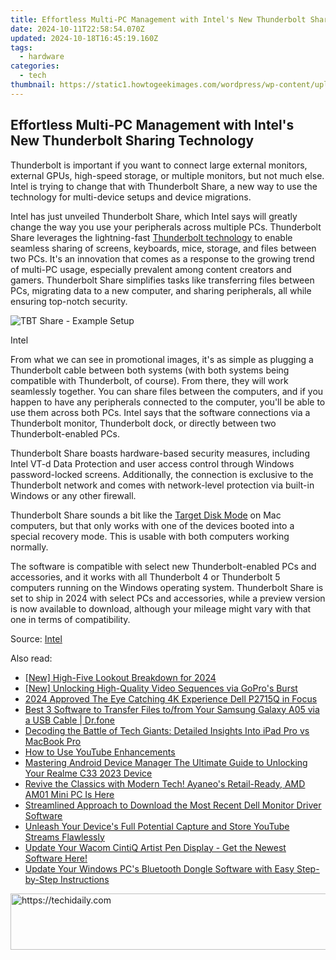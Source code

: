```yaml
---
title: Effortless Multi-PC Management with Intel's New Thunderbolt Sharing Technology
date: 2024-10-11T22:58:54.070Z
updated: 2024-10-18T16:45:19.160Z
tags:
  - hardware
categories:
  - tech
thumbnail: https://static1.howtogeekimages.com/wordpress/wp-content/uploads/2024/05/tbt-share-hero.jpg
---
```


## Effortless Multi-PC Management with Intel's New Thunderbolt Sharing Technology

Thunderbolt is important if you want to connect large external monitors, external GPUs, high-speed storage, or multiple monitors, but not much else. Intel is trying to change that with Thunderbolt Share, a new way to use the technology for multi-device setups and device migrations.

 Intel has just unveiled Thunderbolt Share, which Intel says will greatly change the way you use your peripherals across multiple PCs. Thunderbolt Share leverages the lightning-fast [Thunderbolt technology](https://buynow-help.techidaily.com/the-definitive-guide-to-the-elite-samsung-galaxy-tab-s7plus-and-its-unmatched-android-performance/) to enable seamless sharing of screens, keyboards, mice, storage, and files between two PCs. It's an innovation that comes as a response to the growing trend of multi-PC usage, especially prevalent among content creators and gamers. Thunderbolt Share simplifies tasks like transferring files between PCs, migrating data to a new computer, and sharing peripherals, all while ensuring top-notch security.

![TBT Share - Example Setup](https://static1.howtogeekimages.com/wordpress/wp-content/uploads/2024/05/tbt-share-example-setup.png) 

Intel

 From what we can see in promotional images, it's as simple as plugging a Thunderbolt cable between both systems (with both systems being compatible with Thunderbolt, of course). From there, they will work seamlessly together. You can share files between the computers, and if you happen to have any peripherals connected to the computer, you'll be able to use them across both PCs. Intel says that the software connections via a Thunderbolt monitor, Thunderbolt dock, or directly between two Thunderbolt-enabled PCs.

 Thunderbolt Share boasts hardware-based security measures, including Intel VT-d Data Protection and user access control through Windows password-locked screens. Additionally, the connection is exclusive to the Thunderbolt network and comes with network-level protection via built-in Windows or any other firewall.

 Thunderbolt Share sounds a bit like the [Target Disk Mode](https://support.apple.com/guide/mac-help/transfer-files-mac-computers-target-disk-mode-mchlp1443/mac) on Mac computers, but that only works with one of the devices booted into a special recovery mode. This is usable with both computers working normally.

 The software is compatible with select new Thunderbolt-enabled PCs and accessories, and it works with all Thunderbolt 4 or Thunderbolt 5 computers running on the Windows operating system. Thunderbolt Share is set to ship in 2024 with select PCs and accessories, while a preview version is now available to download, although your mileage might vary with that one in terms of compatibility.

 Source: [Intel](https://www.intel.com/content/www/us/en/newsroom/news/intel-unlocks-ultra-fast-pc-to-pc-with-thunderbolt-share.html)

<ins class="adsbygoogle"
     style="display:block"
     data-ad-format="autorelaxed"
     data-ad-client="ca-pub-7571918770474297"
     data-ad-slot="1223367746"></ins>

<ins class="adsbygoogle"
     style="display:block"
     data-ad-client="ca-pub-7571918770474297"
     data-ad-slot="8358498916"
     data-ad-format="auto"
     data-full-width-responsive="true"></ins>

<span class="atpl-alsoreadstyle">Also read:</span>
<div><ul>
<li><a href="https://vp-tips.techidaily.com/new-high-five-lookout-breakdown-for-2024/"><u>[New] High-Five Lookout Breakdown for 2024</u></a></li>
<li><a href="https://some-guidance.techidaily.com/new-unlocking-high-quality-video-sequences-via-gopros-burst/"><u>[New] Unlocking High-Quality Video Sequences via GoPro's Burst</u></a></li>
<li><a href="https://some-guidance.techidaily.com/2024-approved-the-eye-catching-4k-experience-dell-p2715q-in-focus/"><u>2024 Approved The Eye Catching 4K Experience Dell P2715Q in Focus</u></a></li>
<li><a href="https://blog-min.techidaily.com/best-3-software-to-transfer-files-tofrom-your-samsung-galaxy-a05-via-a-usb-cable-drfone-by-drfone-transfer-from-android-transfer-from-android/"><u>Best 3 Software to Transfer Files to/from Your Samsung Galaxy A05 via a USB Cable | Dr.fone</u></a></li>
<li><a href="https://discord-videos.techidaily.com/decoding-the-battle-of-tech-giants-detailed-insights-into-ipad-pro-vs-macbook-pro/"><u>Decoding the Battle of Tech Giants: Detailed Insights Into iPad Pro vs MacBook Pro</u></a></li>
<li><a href="https://youtube-video-recordings.techidaily.com/how-to-use-youtube-enhancements/"><u>How to Use YouTube Enhancements</u></a></li>
<li><a href="https://easy-unlock-android.techidaily.com/mastering-android-device-manager-the-ultimate-guide-to-unlocking-your-realme-c33-2023-device-by-drfone-android/"><u>Mastering Android Device Manager The Ultimate Guide to Unlocking Your Realme C33 2023 Device</u></a></li>
<li><a href="https://hardware-help.techidaily.com/1723262396287-revive-the-classics-with-modern-tech-ayaneos-retail-ready-amd-am01-mini-pc-is-here/"><u>Revive the Classics with Modern Tech! Ayaneo's Retail-Ready, AMD AM01 Mini PC Is Here</u></a></li>
<li><a href="https://hardware-help.techidaily.com/streamlined-approach-to-download-the-most-recent-dell-monitor-driver-software/"><u>Streamlined Approach to Download the Most Recent Dell Monitor Driver Software</u></a></li>
<li><a href="https://desktop-recording.techidaily.com/unleash-your-devices-full-potential-capture-and-store-youtube-streams-flawlessly/"><u>Unleash Your Device's Full Potential Capture and Store YouTube Streams Flawlessly</u></a></li>
<li><a href="https://hardware-help.techidaily.com/update-your-wacom-cintiq-artist-pen-display-get-the-newest-software-here/"><u>Update Your Wacom CintiQ Artist Pen Display - Get the Newest Software Here!</u></a></li>
<li><a href="https://hardware-help.techidaily.com/update-your-windows-pcs-bluetooth-dongle-software-with-easy-step-by-step-instructions/"><u>Update Your Windows PC's Bluetooth Dongle Software with Easy Step-by-Step Instructions</u></a></li>
</ul></div>

<!-- affiliate ads begin -->
<a href="https://appsumo.8odi.net/c/5597632/2130887/7443" target="_top" id="2130887">
  <img src="//a.impactradius-go.com/display-ad/7443-2130887" border="0" alt="https://techidaily.com" width="728" height="90"/>
</a>
<img height="0" width="0" src="https://appsumo.8odi.net/i/5597632/2130887/7443" style="position:absolute;visibility:hidden;" border="0" />
<!-- affiliate ads end -->

